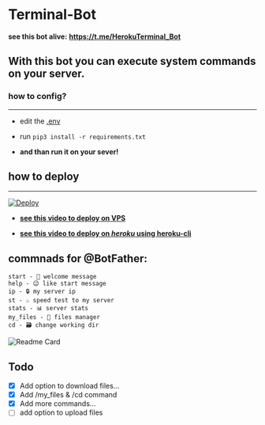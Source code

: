 # Terminal-Bot

**see this bot alive:** __https://t.me/HerokuTerminal_Bot__

## With this bot you can execute system commands on your server.

### how to config?
___

- edit the [.env](https://github.com/valenbar/telegram-teminal-bot/blob/main/.env)


- run ```pip3 install -r requirements.txt```
- **and than run it on your sever!**

## how to deploy 
___

[![Deploy](https://www.herokucdn.com/deploy/button.svg)](https://heroku.com/deploy)

- [**see this video to deploy on VPS**](https://drive.google.com/file/d/1pbeg3eeim1F2XPFct-UTi9I9hHqYdH0-)

- [**see this video to deploy on _heroku_ using heroku-cli**](https://drive.google.com/file/d/1bchJpwyOMRgr5kI4CTuwW9RoCAv3Y5ho/view?usp=sharing)

## commnads for @BotFather:
```
start - 📜 welcome message 
help - 😉 like start message
ip - 🔒 my server ip
st - ♨️ speed test to my server 
stats - 📊 server stats
my_files - 📁 files manager
cd - 🗃 change working dir
```

![Readme Card](https://github-readme-stats.vercel.app/api/pin/?username=moshe-coh&repo=Terminal-Bot)

## Todo
- [X]  Add option to download files...
- [x]  Add /my_files & /cd command
- [x]  Add more commands...
- [ ] add option to upload files
